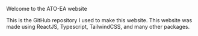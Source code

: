 Welcome to the ATO-EA website 

This is the GitHub repository I used to make this website.
This website was made using ReactJS, Typescript, TailwindCSS, and many other packages.
